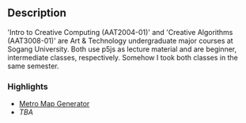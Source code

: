 ## Description

'Intro to Creative Computing (AAT2004-01)' and 'Creative Algorithms (AAT3008-01)' are Art & Technology undergraduate major courses at Sogang University. Both use p5js as lecture material and are beginner, intermediate classes, respectively. Somehow I took both classes in the same semester.

### Highlights

- [Metro Map Generator]([AAT3008]%2001.%20procedural%20literacy/description-01.md)
- <i>TBA</i>